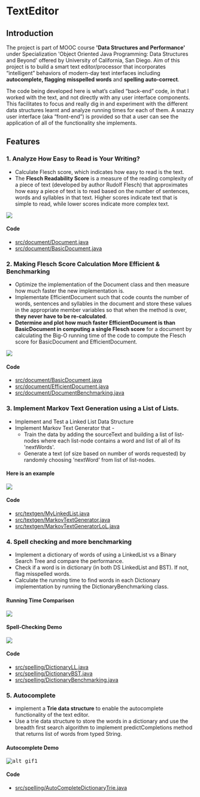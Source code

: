 # TextEditor

## Introduction
The project is part of MOOC course **'Data Structures and Performance'** under Specialization 'Object Oriented Java Programming: Data Structures and Beyond' offered by University of California, San Diego. 
Aim of this project is to build a smart text editor/processor that incorporates “intelligent” behaviors of modern-day text interfaces including **autocomplete, flagging misspelled words** and **spelling auto-correct**. 

The code being developed here is what’s called “back-end” code, in that I worked with the text, and not directly with any user interface components. This facilitates to focus and really dig in and experiment with the different data structures learnt and analyze running times for each of them. A snazzy user interface (aka “front-end”) is provided so that a user can see the application of all of the functionality she implements.

## Features

### 1. Analyze How Easy to Read is Your Writing?
- Calculate Flesch score, which indicates how easy to read is the text. 
- The **Flesch Readability Score** is a measure of the reading complexity of a piece of text (developed by author Rudolf Flesch) that approximates how easy a piece of text is to read based on the number of sentences, words and syllables in that text. Higher scores indicate text that is simple to read, while lower scores indicate more complex text.

![](https://github.com/jitendrabhamare/TextEditor/blob/master/img/moocTextEditor-Flesch-score.png)

#### Code
- [src/document/Document.java](https://github.com/jitendrabhamare/TextEditor/blob/master/src/document/Document.java)
- [src/document/BasicDocument.java](https://github.com/jitendrabhamare/TextEditor/blob/master/src/document/BasicDocument.java)

### 2. Making Flesch Score Calculation More Efficient & Benchmarking
- Optimize the implementation of the Document class and then measure how much faster the new implementation is.
-  Implementate EfficientDocument such that code counts the number of words, sentences and syllables in the document and store these values in the appropriate member variables so that when the method is over, **they never have to be re-calculated**.
-  **Determine and plot how much faster EfficientDocument is than BasicDocument in computing a single Flesch score** for a document by calculating the Big-O running time of the code to compute the Flesch score for BasicDocument and EfficientDocument.

<kbd>![](https://github.com/jitendrabhamare/TextEditor/blob/master/img/BasicDoc-vs-EffDoc.png)</kbd>

#### Code
- [src/document/BasicDocument.java](https://github.com/jitendrabhamare/TextEditor/blob/master/src/document/BasicDocument.java)
- [src/document/EfficientDocument.java](https://github.com/jitendrabhamare/TextEditor/blob/master/src/document/EfficientDocument.java)
- [src/document/DocumentBenchmarking.java](https://github.com/jitendrabhamare/TextEditor/blob/master/src/document/DocumentBenchmarking.java)


### 3. Implement Markov Text Generation using a List of Lists.
- Implement and Test a Linked List Data Structure
- Implement Markov Text Generator that -
    - Train the data by adding the sourceText and building a list of list-nodes where each list-node contains a word and list of all of its 'nextWords'. 
    - Generate a text (of size based on number of words requested) by randomly choosing 'nextWord' from list of list-nodes. 

#### Here is an example  
<kbd>![](https://github.com/jitendrabhamare/TextEditor/blob/master/img/moocTextEditor-MarkovText.png)</kbd>


#### Code
- [src/textgen/MyLinkedList.java](https://github.com/jitendrabhamare/TextEditor/blob/master/src/textgen/MyLinkedList.java)
- [src/textgen/MarkovTextGenerator.java](https://github.com/jitendrabhamare/TextEditor/blob/master/src/textgen/MarkovTextGenerator.java)
- [src/textgen/MarkovTextGeneratorLoL.java](https://github.com/jitendrabhamare/TextEditor/blob/master/src/textgen/MarkovTextGeneratorLoL.java)


### 4. Spell checking and more benchmarking
- Implement a dictionary of words of using a LinkedList vs a Binary Search Tree and compare the performance.
- Check if a word is in dictionary (in both DS LinkedList and BST). If not, flag misspelled words.   
- Calculate the running time to find words in each Dictionary implementation by running the DictionaryBenchmarking class. 

#### Running Time Comparison 
<kbd>![](https://github.com/jitendrabhamare/TextEditor/blob/master/img/LL-vs-BST-Benchmarking.png)</kbd>

#### Spell-Checking Demo
<kbd>![](https://github.com/jitendrabhamare/TextEditor/blob/master/img/moocTextEditor-Spell-Checking.png)</kbd>

#### Code
- [src/spelling/DictionaryLL.java](https://github.com/jitendrabhamare/TextEditor/blob/master/src/spelling/DictionaryLL.java)
- [src/spelling/DictionaryBST.java](https://github.com/jitendrabhamare/TextEditor/blob/master/src/spelling/DictionaryBST.java)
- [src/spelling/DictionaryBenchmarking.java](https://github.com/jitendrabhamare/TextEditor/blob/master/src/spelling/DictionaryBenchmarking.java)

### 5. Autocomplete
- implement a **Trie data structure** to enable the autocomplete functionality of the text editor. 
- Use a trie data structure to store the words in a dictionary and use the breadth first search algorithm to implement predictCompletions method that returns list of words from typed String.

#### Autocomplete Demo
<kbd>![alt gif1](https://github.com/jitendrabhamare/TextEditor/blob/master/img/autocomplete-demo.gif)</kbd>

#### Code
- [src/spelling/AutoCompleteDictionaryTrie.java](https://github.com/jitendrabhamare/TextEditor/blob/master/src/spelling/AutoCompleteDictionaryTrie.java)


